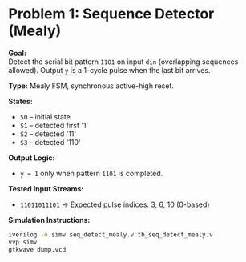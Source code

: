 # Problem 1: Sequence Detector (Mealy)

**Goal:**  
Detect the serial bit pattern `1101` on input `din` (overlapping sequences allowed). Output `y` is a 1-cycle pulse when the last bit arrives.

**Type:** Mealy FSM, synchronous active-high reset.

**States:**  
- `S0` – initial state  
- `S1` – detected first '1'  
- `S2` – detected '11'  
- `S3` – detected '110'  

**Output Logic:**  
- `y = 1` only when pattern `1101` is completed.

**Tested Input Streams:**  
- `11011011101` → Expected pulse indices: 3, 6, 10 (0-based)

**Simulation Instructions:**
```bash
iverilog -o simv seq_detect_mealy.v tb_seq_detect_mealy.v
vvp simv
gtkwave dump.vcd
